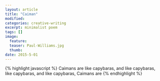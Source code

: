 ```yaml
---
layout: article
title: "Caiman"
modified:
categories: creative-writing
excerpt: minimalist poem
tags: []
image:
  feature: 
  teaser: Paul-Williams.jpg
  thumb:
date: 2015-5-01
---
```

{% highlight javascript %}
Caimans are like capybaras, and
            like capybaras,
            like capybaras,
                            and
            like capybaras,
Caimans are
{% endhighlight %}
